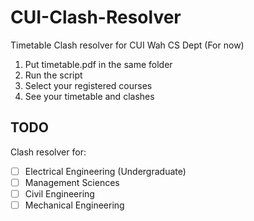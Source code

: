 # CUI-Clash-Resolver
Timetable Clash resolver for CUI Wah CS Dept (For now)
1. Put timetable.pdf in the same folder
2. Run the script
3. Select your registered courses
4. See your timetable and clashes

## TODO
Clash resolver for:
- [ ] Electrical Engineering (Undergraduate)
- [ ] Management Sciences
- [ ] Civil Engineering
- [ ] Mechanical Engineering
